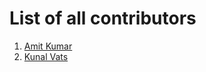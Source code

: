 # List of all contributors


1. [Amit Kumar](https://github.com/amit2rockon)
2. [Kunal Vats](https://github.com/kunalvats)

